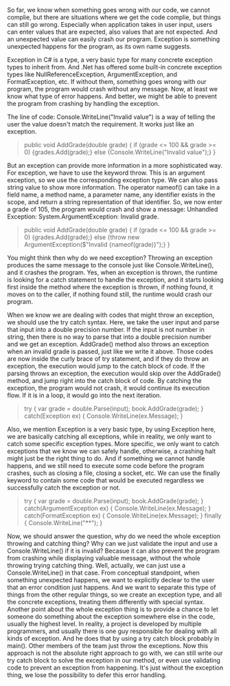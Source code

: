 So far, we know when something goes wrong with our code, we cannot complie, but there are situations where we get the code complie, but things can still go wrong. Especially when application takes in user input, users can enter values that are expected, also values that are not expected. And an unexpected value can easily crash our program. Exception is something unexpected happens for the program, as its own name suggests.

Exception in C# is a type, a very basic type for many concrete exception types to inherit from. And .Net has offered some built-in concrete exception types like NullReferenceException, ArgumentException, and FormatException, etc. If without them, something goes wrong with our program, the program would crash without any message. Now, at least we know what type of error happens. And better, we might be able to prevent the program from crashing by handling the exception.

The line of code: Console.WriteLine("Invalid value") is a way of telling the user the value doesn't match the requirement. It works just like an exception.

>public void AddGrade(double grade)
>{
>	if (grade <= 100 && grade >= 0)
>	{grades.Add(grade);}
>	else
>	{Console.WriteLine("Invalid value");}
>}

But an exception can provide more information in a more sophisticated way. For exception, we have to use the keyword throw. This is an argument exception, so we use the corresponding exception type. We can also pass string value to show more information. The operator nameof() can take in a field name, a method name, a parameter name, any identifier exists in the scope, and return a string representation of that identifier.  So, we now enter a grade of 105, the program would crash and show a message: Unhandled Exception: System.ArgumentException: Invalid grade.

>public void AddGrade(double grade)
>{
>	if (grade <= 100 && grade >= 0)
>	{grades.Add(grade);}
>	else
>	{throw new ArgumentException($"Invalid {nameof(grade)}");}
>}

You might think then why do we need exception? Throwing an exception produces the same message to the console just like Console.WriteLine(), and it crashes the program. Yes, when an exception is thrown, the runtime is looking for a catch statement to handle the exception, and it starts looking first inside the method where the exception is thrown, if nothing found, it moves on to the caller, if nothing found still, the runtime would crash our program.

When we know we are dealing with codes that might throw an exception, we should use the try catch syntax. 
Here, we take the user input and parse that input into a double precision number. If the input is not number in string, then there is no way to parse that into a double precision number and we get an exception. AddGrade() method also throws an exception when an invalid grade is passed, just like we write it above. 
Those codes are now inside the curly brace of try statement, and if they do throw an exception, the execution would jump to the catch block of code. If the parsing throws an exception, the execution would skip over the AddGrade() method, and jump right into the catch block of code. By catching the exception, the program would not crash, it would continue its execution flow. If it is in a loop, it would go into the next iteration. 

>try
>{
>	var grade = double.Parse(input);
>	book.AddGrade(grade);
>}
>catch(Exception ex)
>{
>	Console.WriteLine(ex.Message);
>}

Also, we mention Exception is a very basic type, by using Exception here, we are basically catching all exceptions, while in reality, we only want to catch some specific exception types. More specific, we only want to catch exceptions that we know we can safely handle, otherwise, a crashing halt might just be the right thing to do. And if something we cannot handle happens, and we still need to execute some code before the program crashes, such as closing a file, closing a socket, etc.  We can use the finally keyword to contain some code that would be executed regardless we successfully catch the exception or not.

>try
>{
>	var grade = double.Parse(input);
>	book.AddGrade(grade);
>}
>catch(ArgumentException ex)
>{
>	Console.WriteLine(ex.Message);
>}
>catch(FormatException ex)
>{
>	Console.WriteLine(ex.Message);
>}
>finally
>{
>	Console.WriteLine("**");
>}


Now, we should answer the question, why do we need the whole exception throwing and catching thing? Why can we just validate the input and use a Console.WriteLine() if it is invalid? Becasue it can also prevent the program from crashing while displaying valuable message, without the whole throwing trying catching thing. Well, actually, we can just use a Console.WriteLine() in that case. 
From conceptual standpoint, when something unexpected happens, we want to explicitly declear to the user that an error condition just happens. And we want to separate this type of things from the other regular things, so we create an exception type, and all the concrete exceptions, treating them differently with special syntax.
Another point about the whole exception thing is to provide a chance to let someone do something about the exception somewhere else in the code, usually the highest level. In reality, a project is developed by multiple programmers, and usually there is one guy responsible for dealing with all kinds of exception. And he does that by using a try catch block probably in main(). Other members of the team just throw the exceptions. Now this approach is not the absolute right approach to go with, we can still write our try catch block to solve the exception in our method, or even use validating code to prevent an exception from happening. It's just without the exception thing, we lose the possibility to defer this error handling.